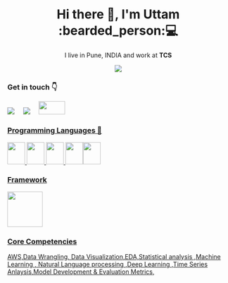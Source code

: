 <h1 align='center'> Hi there 👋, I'm Uttam  :bearded_person:💻 </h1>

<p align='center'>
  I live in Pune, INDIA and work at <b>TCS</b> 
</p>

<p align='center'>
  <a href="#"><img src="https://visitor-badge.glitch.me/badge?page_id=Uttam580.Uttam580"></a>
</p>



### Get in touch :point_down: 

  <a href="#"><img src="https://img.shields.io/badge/linkedin-%230077B5.svg?&style=for-the-badge&logo=linkedin&logoColor=white" /></a>&nbsp;&nbsp;&nbsp;&nbsp;
  <a href="mailto:choudharyuttam94@gmail.com?subject=Olá%20Uttam"><img src="https://img.shields.io/badge/gmail-%23D14836.svg?&style=for-the-badge&logo=gmail&logoColor=white" /></a>&nbsp;&nbsp;&nbsp;&nbsp;
<a href ="https://medium.com/@uttam94"> <img src = "https://github.com/Uttam580/Uttam580/blob/master/img/medium.png" width=60 height=30>

### Programming Languages  :rocket:

<img src="https://github.com/Uttam580/Uttam580/blob/master/img/python.png" width=40 height=50>  <img src="https://github.com/Uttam580/Uttam580/blob/master/img/r.jpg" width=40 height=50>  <img src="https://github.com/Uttam580/Uttam580/blob/master/img/html.png" width=40 height=50> <img src="https://github.com/Uttam580/Uttam580/blob/master/img/css.jpg" width=40 height=50><img src="https://github.com/Uttam580/Uttam580/blob/master/img/js.png" width=40 height=50>


###  Framework 
<img src="https://github.com/Uttam580/Uttam580/blob/master/img/flask.png" width=80 height=80>  


### Core Competencies

AWS,Data Wrangling, Data Visualization,EDA,Statistical analysis ,Machine Learning , Natural Language processing ,Deep Learning ,Time Series Anlaysis,Model Development & Evaluation Metrics, 
